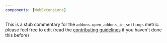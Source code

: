 ```yaml
---
components: [WebExtensions]
---
```


This is a stub commentary for the `addons.open_addons_in_settings` metric: please feel free to edit (read the
[contributing guidelines](https://github.com/mozilla/glean-annotations/blob/main/CONTRIBUTING.md)
if you haven't done this before)
